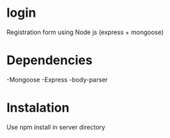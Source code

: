 # login
Registration form using Node js (express + mongoose)

# Dependencies
-Mongoose
-Express
-body-parser

# Instalation
Use npm install in server directory
